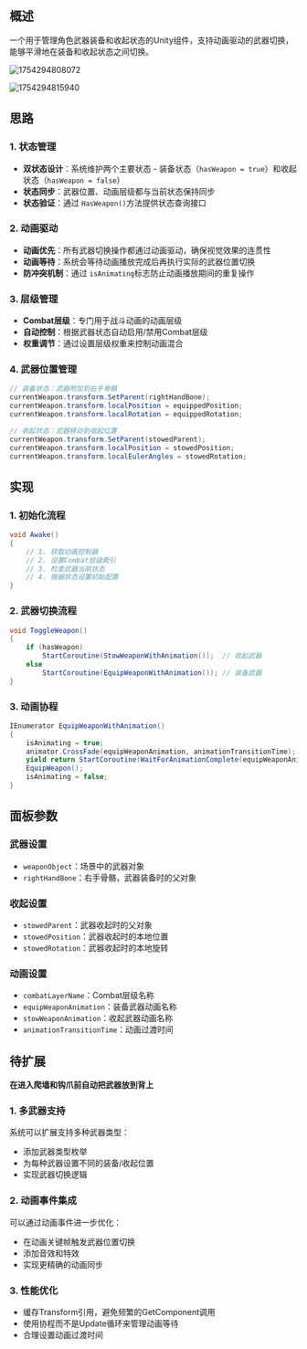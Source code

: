## 概述

一个用于管理角色武器装备和收起状态的Unity组件，支持动画驱动的武器切换，能够平滑地在装备和收起状态之间切换。

![1754294808072](https://img2024.cnblogs.com/blog/3614909/202508/3614909-20250804160705699-73084866.png)

![1754294815940](https://img2024.cnblogs.com/blog/3614909/202508/3614909-20250804160706081-298063242.png)

## 思路

### 1. 状态管理

- **双状态设计**：系统维护两个主要状态 - 装备状态（`hasWeapon = true`）和收起状态（`hasWeapon = false`）
- **状态同步**：武器位置、动画层级都与当前状态保持同步
- **状态验证**：通过 `HasWeapon()`方法提供状态查询接口

### 2. 动画驱动

- **动画优先**：所有武器切换操作都通过动画驱动，确保视觉效果的连贯性
- **动画等待**：系统会等待动画播放完成后再执行实际的武器位置切换
- **防冲突机制**：通过 `isAnimating`标志防止动画播放期间的重复操作

### 3. 层级管理

- **Combat层级**：专门用于战斗动画的动画层级
- **自动控制**：根据武器状态自动启用/禁用Combat层级
- **权重调节**：通过设置层级权重来控制动画混合

### 4. 武器位置管理

```csharp
// 装备状态：武器附加到右手骨骼
currentWeapon.transform.SetParent(rightHandBone);
currentWeapon.transform.localPosition = equippedPosition;
currentWeapon.transform.localRotation = equippedRotation;

// 收起状态：武器移动到收起位置
currentWeapon.transform.SetParent(stowedParent);
currentWeapon.transform.localPosition = stowedPosition;
currentWeapon.transform.localEulerAngles = stowedRotation;
```

## 实现

### 1. 初始化流程

```csharp
void Awake()
{
    // 1. 获取动画控制器
    // 2. 设置Combat层级索引
    // 3. 检查武器当前状态
    // 4. 根据状态设置初始配置
}
```

### 2. 武器切换流程

```csharp
void ToggleWeapon()
{
    if (hasWeapon)
        StartCoroutine(StowWeaponWithAnimation());  // 收起武器
    else
        StartCoroutine(EquipWeaponWithAnimation()); // 装备武器
}
```

### 3. 动画协程

```csharp
IEnumerator EquipWeaponWithAnimation()
{
    isAnimating = true;
    animator.CrossFade(equipWeaponAnimation, animationTransitionTime);
    yield return StartCoroutine(WaitForAnimationComplete(equipWeaponAnimation));
    EquipWeapon();
    isAnimating = false;
}
```

## 面板参数

### 武器设置

- `weaponObject`：场景中的武器对象
- `rightHandBone`：右手骨骼，武器装备时的父对象

### 收起设置

- `stowedParent`：武器收起时的父对象
- `stowedPosition`：武器收起时的本地位置
- `stowedRotation`：武器收起时的本地旋转

### 动画设置

- `combatLayerName`：Combat层级名称
- `equipWeaponAnimation`：装备武器动画名称
- `stowWeaponAnimation`：收起武器动画名称
- `animationTransitionTime`：动画过渡时间

## 待扩展

**在进入爬墙和钩爪前自动把武器放到背上**

### 1. 多武器支持

系统可以扩展支持多种武器类型：

- 添加武器类型枚举
- 为每种武器设置不同的装备/收起位置
- 实现武器切换逻辑

### 2. 动画事件集成

可以通过动画事件进一步优化：

- 在动画关键帧触发武器位置切换
- 添加音效和特效
- 实现更精确的动画同步

### 3. 性能优化

- 缓存Transform引用，避免频繁的GetComponent调用
- 使用协程而不是Update循环来管理动画等待
- 合理设置动画过渡时间
